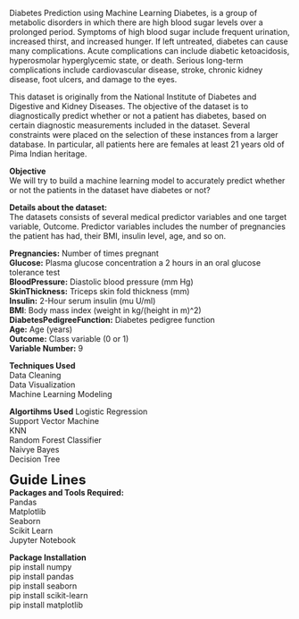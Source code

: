 Diabetes Prediction using Machine Learning
Diabetes, is a group of metabolic disorders in which there are high blood sugar levels over a prolonged period. Symptoms of high blood sugar include frequent urination, increased thirst, and increased hunger. If left untreated, diabetes can cause many complications. Acute complications can include diabetic ketoacidosis, hyperosmolar hyperglycemic state, or death. Serious long-term complications include cardiovascular disease, stroke, chronic kidney disease, foot ulcers, and damage to the eyes.

This dataset is originally from the National Institute of Diabetes and Digestive and Kidney Diseases. The objective of the dataset is to diagnostically predict whether or not a patient has diabetes, based on certain diagnostic measurements included in the dataset. Several constraints were placed on the selection of these instances from a larger database. In particular, all patients here are females at least 21 years old of Pima Indian heritage.

**Objective**                        
We will try to build a machine learning model to accurately predict whether or not the patients in the dataset have diabetes or not?

**Details about the dataset:**                         
The datasets consists of several medical predictor variables and one target variable, Outcome. Predictor variables includes the number of pregnancies the patient has had, their BMI, insulin level, age, and so on.

**Pregnancies:** Number of times pregnant                                                                
**Glucose:** Plasma glucose concentration a 2 hours in an oral glucose tolerance test                                                 
**BloodPressure:** Diastolic blood pressure (mm Hg)                                                          
**SkinThickness:** Triceps skin fold thickness (mm)                                                                       
**Insulin:** 2-Hour serum insulin (mu U/ml)                                                                
**BMI**: Body mass index (weight in kg/(height in m)^2)                                     
**DiabetesPedigreeFunction:** Diabetes pedigree function                                   
**Age:** Age (years)                                  
**Outcome:** Class variable (0 or 1)                                         
**Variable Number:** 9                                               

**Techniques Used**    
Data Cleaning    
Data Visualization   
Machine Learning Modeling   

**Algortihms Used**
Logistic Regression                                    
Support Vector Machine                                           
KNN                                                                
Random Forest Classifier                                                          
Naivye Bayes                                                                 
Decision Tree                                                   

<font size = "5">**Guide Lines**  </font>      
**Packages and Tools Required:**                               
Pandas                                                
Matplotlib                                                
Seaborn                                                     
Scikit Learn                                                 
Jupyter Notebook    

**Package Installation**                                         
pip install numpy                                                  
pip install pandas                                 
pip install seaborn                                     
pip install scikit-learn                                           
pip install matplotlib                                    
